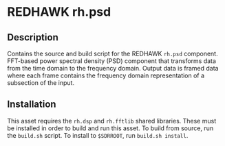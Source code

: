 # REDHAWK rh.psd
 
## Description

Contains the source and build script for the REDHAWK `rh.psd` component.
FFT-based power spectral density (PSD) component that transforms data from the
time domain to the frequency domain.  Output data is framed data where each
frame contains the frequency domain representation of a subsection of the input.

## Installation

This asset requires the `rh.dsp` and `rh.fftlib` shared libraries. These must be
installed in order to build and run this asset. To build from source, run the
`build.sh` script. To install to `$SDRROOT`, run `build.sh install`.
